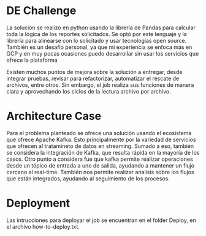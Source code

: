 # DE Challenge
La solución se realizó en python usando la librería de Pandas para calcular toda la lógica de los reportes solicitados.
Se optó por este lenguaje y la librería para alinearse con lo solicitado y usar tecnologías open source.
También es un desafío personal, ya que mi experiencia se enfoca más en GCP y en muy pocas ocasiones puedo desarrollar sin usar los servicios que ofrece la plataforma

Existen muchos puntos de mejora sobre la solución a entregar, desde integrar pruebas, revisar para refactorizar, automatizar el rescate de archivos, entre otros. Sin embargo, el job realiza sus funciones
de manera clara y aprovechando los ciclos de la lectura archivo por archivo.

# Architecture Case

Para el problema planteado se ofrece una solución usando el ecosistema que ofrece Apache Kafka. Esto principalmente por la variedad de servicios que ofrecen al tratamineto de datos en streaming.
Sumado a eso, también se considera la integración de Kafka, que resulta rápida en la mayoría de los casos. Otro punto a considera fue que kafka permite realizar operaciones desde un tópico de entrada a uno de salida, ayudando a mantener
un flujo cercano al real-time.
También nos permite realizar analisis sobre los flujos que están integrados, ayudando al seguimiento de los procesos.


# Deployment
Las intrucciones para deployar el job se encuentran en el folder Deploy, en el archivo how-to-deploy.txt.